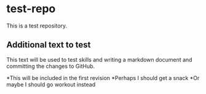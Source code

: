test-repo
=========

This is a test repository.

## Additional text to test

This text will be used to test skills and writing a markdown document and committing the changes to GitHub.

*This will be included in the first revision
*Perhaps I should get a snack
*Or maybe I should go workout instead